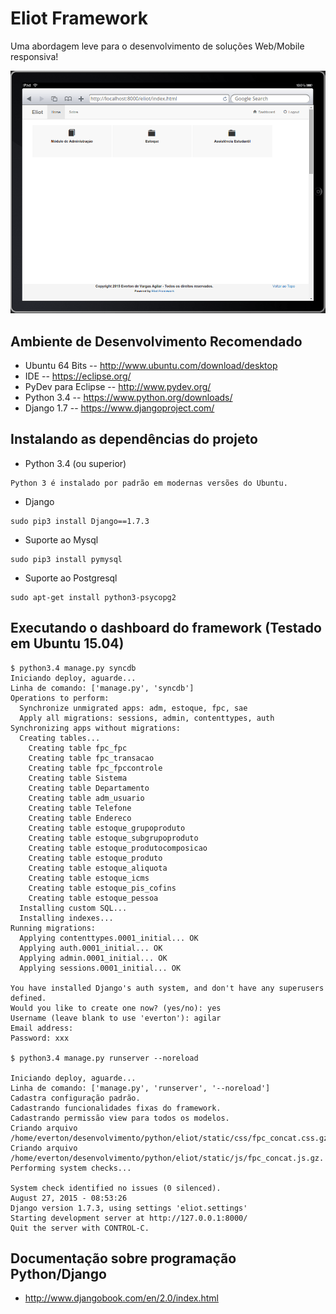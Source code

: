 Eliot Framework
=====

Uma abordagem leve para o desenvolvimento de soluções Web/Mobile responsiva!

![alt tag](https://github.com/eliot-framework/eliot/blob/master/static/img/dashboard.png)


Ambiente de Desenvolvimento Recomendado
------------------------

* Ubuntu 64 Bits -- http://www.ubuntu.com/download/desktop
* IDE -- https://eclipse.org/
* PyDev para Eclipse -- http://www.pydev.org/
* Python 3.4 -- https://www.python.org/downloads/
* Django 1.7 -- https://www.djangoproject.com/

Instalando as dependências do projeto
------------------------

* Python 3.4 (ou superior)
```
Python 3 é instalado por padrão em modernas versões do Ubuntu.
```


* Django
```
sudo pip3 install Django==1.7.3
```
* Suporte ao Mysql
```
sudo pip3 install pymysql
```
* Suporte ao Postgresql
```
sudo apt-get install python3-psycopg2
```


Executando o dashboard do framework (Testado em Ubuntu 15.04)
------------------------

```
$ python3.4 manage.py syncdb
Iniciando deploy, aguarde...
Linha de comando: ['manage.py', 'syncdb']
Operations to perform:
  Synchronize unmigrated apps: adm, estoque, fpc, sae
  Apply all migrations: sessions, admin, contenttypes, auth
Synchronizing apps without migrations:
  Creating tables...
    Creating table fpc_fpc
    Creating table fpc_transacao
    Creating table fpc_fpccontrole
    Creating table Sistema
    Creating table Departamento
    Creating table adm_usuario
    Creating table Telefone
    Creating table Endereco
    Creating table estoque_grupoproduto
    Creating table estoque_subgrupoproduto
    Creating table estoque_produtocomposicao
    Creating table estoque_produto
    Creating table estoque_aliquota
    Creating table estoque_icms
    Creating table estoque_pis_cofins
    Creating table estoque_pessoa
  Installing custom SQL...
  Installing indexes...
Running migrations:
  Applying contenttypes.0001_initial... OK
  Applying auth.0001_initial... OK
  Applying admin.0001_initial... OK
  Applying sessions.0001_initial... OK

You have installed Django's auth system, and don't have any superusers defined.
Would you like to create one now? (yes/no): yes
Username (leave blank to use 'everton'): agilar
Email address: 
Password: xxx

$ python3.4 manage.py runserver --noreload

Iniciando deploy, aguarde...
Linha de comando: ['manage.py', 'runserver', '--noreload']
Cadastra configuração padrão.
Cadastrando funcionalidades fixas do framework.
Cadastrando permissão view para todos os modelos.
Criando arquivo /home/everton/desenvolvimento/python/eliot/static/css/fpc_concat.css.gz.
Criando arquivo /home/everton/desenvolvimento/python/eliot/static/js/fpc_concat.js.gz.
Performing system checks...

System check identified no issues (0 silenced).
August 27, 2015 - 08:53:26
Django version 1.7.3, using settings 'eliot.settings'
Starting development server at http://127.0.0.1:8000/
Quit the server with CONTROL-C.

```


Documentação sobre programação Python/Django
------------------------
* http://www.djangobook.com/en/2.0/index.html


